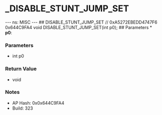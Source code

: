 # _DISABLE_STUNT_JUMP_SET

--- ns: MISC --- ## DISABLE_STUNT_JUMP_SET  // 0xA5272EBEDD4747F6 0x644C9FA4 void DISABLE_STUNT_JUMP_SET(int p0);   ## Parameters * **p0**:

### Parameters
* int p0

### Return Value
* void

### Notes
* AP Hash: 0x0x644C9FA4
* Build: 323

